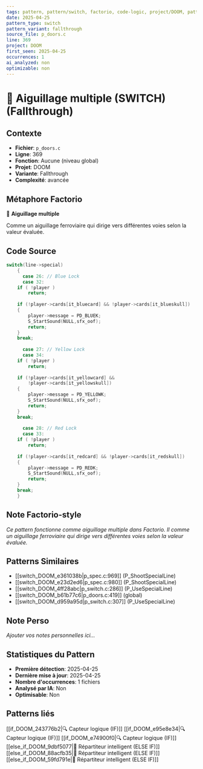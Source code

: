 ```yaml
---
tags: pattern, pattern/switch, factorio, code-logic, project/DOOM, pattern/variant/fallthrough
date: 2025-04-25
pattern_type: switch
pattern_variant: fallthrough
source_file: p_doors.c
line: 369
project: DOOM
first_seen: 2025-04-25
occurrences: 1
ai_analyzed: non
optimizable: non
---
```


# 🔀 Aiguillage multiple (SWITCH) (Fallthrough)

## Contexte
- **Fichier**: `p_doors.c`
- **Ligne**: 369
- **Fonction**: Aucune (niveau global)
- **Projet**: DOOM
- **Variante**: Fallthrough
- **Complexité**: avancée

## Métaphore Factorio
🔀 **Aiguillage multiple**

Comme un aiguillage ferroviaire qui dirige vers différentes voies selon la valeur évaluée.

## Code Source
```c
switch(line->special)
    {
      case 26: // Blue Lock
      case 32:
	if ( !player )
	    return;
	
	if (!player->cards[it_bluecard] && !player->cards[it_blueskull])
	{
	    player->message = PD_BLUEK;
	    S_StartSound(NULL,sfx_oof);
	    return;
	}
	break;
	
      case 27: // Yellow Lock
      case 34:
	if ( !player )
	    return;
	
	if (!player->cards[it_yellowcard] &&
	    !player->cards[it_yellowskull])
	{
	    player->message = PD_YELLOWK;
	    S_StartSound(NULL,sfx_oof);
	    return;
	}
	break;
	
      case 28: // Red Lock
      case 33:
	if ( !player )
	    return;
	
	if (!player->cards[it_redcard] && !player->cards[it_redskull])
	{
	    player->message = PD_REDK;
	    S_StartSound(NULL,sfx_oof);
	    return;
	}
	break;
    }
```

## Note Factorio-style
*Ce pattern fonctionne comme aiguillage multiple dans Factorio. Il comme un aiguillage ferroviaire qui dirige vers différentes voies selon la valeur évaluée.*

## Patterns Similaires
- [[switch_DOOM_e361038b|p_spec.c:969]] (P_ShootSpecialLine)
- [[switch_DOOM_e23d2ed6|p_spec.c:980]] (P_ShootSpecialLine)
- [[switch_DOOM_4ff28abc|p_switch.c:286]] (P_UseSpecialLine)
- [[switch_DOOM_b61b77c6|p_doors.c:419]] (global)
- [[switch_DOOM_d959a95d|p_switch.c:307]] (P_UseSpecialLine)

## Note Perso
*Ajouter vos notes personnelles ici...*

## Statistiques du Pattern
- **Première détection**: 2025-04-25
- **Dernière mise à jour**: 2025-04-25
- **Nombre d'occurrences**: 1 fichiers
- **Analysé par IA**: Non
- **Optimisable**: Non

## Patterns liés
[[if_DOOM_243776b2|🔍 Capteur logique (IF)]]
[[if_DOOM_e95e8e34|🔍 Capteur logique (IF)]]
[[if_DOOM_e74900f0|🔍 Capteur logique (IF)]]
[[else_if_DOOM_9dbf5077|🔄 Répartiteur intelligent (ELSE IF)]]
[[else_if_DOOM_88acfb35|🔄 Répartiteur intelligent (ELSE IF)]]
[[else_if_DOOM_59fd791e|🔄 Répartiteur intelligent (ELSE IF)]]
